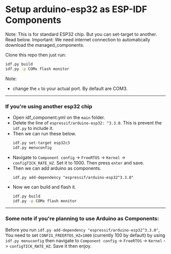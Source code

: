 # Setup arduino-esp32 as ESP-IDF Components

Note: This is for standard ESP32 chip. But you can set-target to another. Read below.
Important:  We need internet connection to automatically download the managed_components.

Clone this repo then just run:
```bash
idf.py build
idf.py -p COMx flash monitor
```
Note:
- change the `x` to your actual port. By default are COM3.

---
### If you're using another esp32 chip
- Open idf_component.yml on the `main` folder.
- Delete the line of `espressif/arduino-esp32: ^3.3.0`. This is prevent the `idf.py` to include it.
- Then we can run these below.
    ```bash
    idf.py set-target esp32c3
    idf.py menuconfig
    ```
- Navigate to `Component config` -> `FreeRTOS` -> `Kernel` -> `configTICK_RATE_HZ`. Set it to 1000. Then press `enter` and save.
- Then we can add arduino as components.
    ```
    idf.py add-dependency "espressif/arduino-esp32^3.3.0"

- Now we can build and flash it.    
    ```bash
    idf.py build
    idf.py -p COMx flash monitor
    ```

--- 
### Some note if you're planning to use Arduino as Components: 
Before you run `idf.py add-dependency "espressif/arduino-esp32^3.3.0"`, You need to set `CONFIG_FREERTOS_HZ=1000` (currently 100 by default) by using `idf.py menuconfig` then navigate to `Component config` -> `FreeRTOS` -> `Kernel` -> `configTICK_RATE_HZ`. Save it then enjoy.
